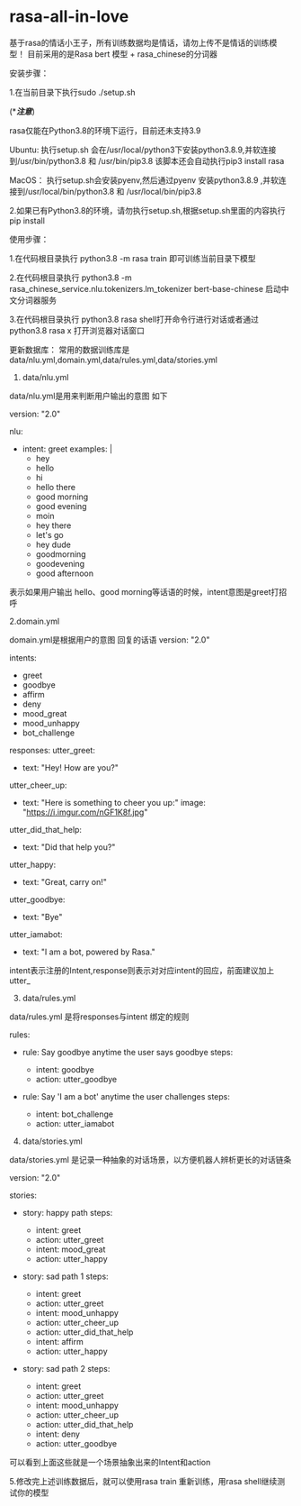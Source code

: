 # rasa-all-in-love
基于rasa的情话小王子，所有训练数据均是情话，请勿上传不是情话的训练模型！
目前采用的是Rasa bert 模型  + rasa_chinese的分词器

安装步骤：

1.在当前目录下执行sudo ./setup.sh 

(******注意*****)

rasa仅能在Python3.8的环境下运行，目前还未支持3.9

Ubuntu:
执行setup.sh 会在/usr/local/python3下安装python3.8.9,并软连接到/usr/bin/python3.8 和 /usr/bin/pip3.8
该脚本还会自动执行pip3 install rasa 

MacOS：
执行setup.sh会安装pyenv,然后通过pyenv 安装python3.8.9 ,并软连接到/usr/local/bin/python3.8 和 /usr/local/bin/pip3.8

2.如果已有Python3.8的环境，请勿执行setup.sh,根据setup.sh里面的内容执行pip install 


使用步骤：

1.在代码根目录执行 python3.8 -m rasa train 即可训练当前目录下模型

2.在代码根目录执行 python3.8 -m rasa_chinese_service.nlu.tokenizers.lm_tokenizer bert-base-chinese 启动中文分词器服务

3.在代码根目录执行 python3.8 rasa shell打开命令行进行对话或者通过python3.8 rasa x 打开浏览器对话窗口

更新数据库：
常用的数据训练库是data/nlu.yml,domain.yml,data/rules.yml,data/stories.yml
1. data/nlu.yml

data/nlu.yml是用来判断用户输出的意图
如下

version: "2.0"

nlu:
- intent: greet
  examples: |
    - hey
    - hello
    - hi
    - hello there
    - good morning
    - good evening
    - moin
    - hey there
    - let's go
    - hey dude
    - goodmorning
    - goodevening
    - good afternoon
    
表示如果用户输出 hello、good morning等话语的时候，intent意图是greet打招呼

2.domain.yml 

domain.yml是根据用户的意图 回复的话语 
version: "2.0"

intents:
  - greet
  - goodbye
  - affirm
  - deny
  - mood_great
  - mood_unhappy
  - bot_challenge

responses:
  utter_greet:
  - text: "Hey! How are you?"

  utter_cheer_up:
  - text: "Here is something to cheer you up:"
    image: "https://i.imgur.com/nGF1K8f.jpg"

  utter_did_that_help:
  - text: "Did that help you?"

  utter_happy:
  - text: "Great, carry on!"

  utter_goodbye:
  - text: "Bye"

  utter_iamabot:
  - text: "I am a bot, powered by Rasa."

intent表示注册的Intent,response则表示对对应intent的回应，前面建议加上utter_

3. data/rules.yml

data/rules.yml 是将responses与intent 绑定的规则

rules:

- rule: Say goodbye anytime the user says goodbye
  steps:
  - intent: goodbye
  - action: utter_goodbye

- rule: Say 'I am a bot' anytime the user challenges
  steps:
  - intent: bot_challenge
  - action: utter_iamabot

4. data/stories.yml

data/stories.yml 是记录一种抽象的对话场景，以方便机器人辨析更长的对话链条

version: "2.0"

stories:

- story: happy path
  steps:
  - intent: greet
  - action: utter_greet
  - intent: mood_great
  - action: utter_happy

- story: sad path 1
  steps:
  - intent: greet
  - action: utter_greet
  - intent: mood_unhappy
  - action: utter_cheer_up
  - action: utter_did_that_help
  - intent: affirm
  - action: utter_happy

- story: sad path 2
  steps:
  - intent: greet
  - action: utter_greet
  - intent: mood_unhappy
  - action: utter_cheer_up
  - action: utter_did_that_help
  - intent: deny
  - action: utter_goodbye

可以看到上面这些就是一个场景抽象出来的Intent和action 


5.修改完上述训练数据后，就可以使用rasa train 重新训练，用rasa shell继续测试你的模型



